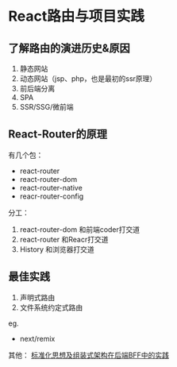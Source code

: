 # React路由与项目实践

## 了解路由的演进历史&原因

1. 静态网站
2. 动态网站（jsp、php，也是最初的ssr原理）
3. 前后端分离
4. SPA
5. SSR/SSG/微前端

## React-Router的原理

有几个包：

- react-router
- react-router-dom
- react-router-native
- reacr-router-config

分工：

1. react-router-dom 和前端coder打交道
2. react-router 和Reacr打交道
3. History 和浏览器打交道

## 最佳实践

1. 声明式路由
2. 文件系统约定式路由

eg. 
- next/remix

其他：
[标准化思想及组装式架构在后端BFF中的实践](https://tech.meituan.com/2022/04/28/composable-architecture-in-bff-2022.html)